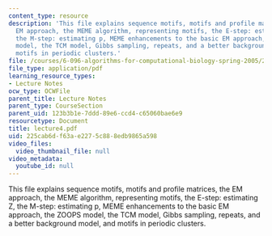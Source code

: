 ```yaml
---
content_type: resource
description: 'This file explains sequence motifs, motifs and profile matrices, the
  EM approach, the MEME algorithm, representing motifs, the E-step: estimating Z,
  the M-step: estimating p, MEME enhancements to the basic EM approach, the ZOOPS
  model, the TCM model, Gibbs sampling, repeats, and a better background model, and
  motifs in periodic clusters.'
file: /courses/6-096-algorithms-for-computational-biology-spring-2005/225cab6df63ae2275c888edb9865a598_lecture4.pdf
file_type: application/pdf
learning_resource_types:
- Lecture Notes
ocw_type: OCWFile
parent_title: Lecture Notes
parent_type: CourseSection
parent_uid: 123b3b1e-7ddd-89e6-ccd4-c65060bae6e9
resourcetype: Document
title: lecture4.pdf
uid: 225cab6d-f63a-e227-5c88-8edb9865a598
video_files:
  video_thumbnail_file: null
video_metadata:
  youtube_id: null
---
```

This file explains sequence motifs, motifs and profile matrices, the EM approach, the MEME algorithm, representing motifs, the E-step: estimating Z, the M-step: estimating p, MEME enhancements to the basic EM approach, the ZOOPS model, the TCM model, Gibbs sampling, repeats, and a better background model, and motifs in periodic clusters.

